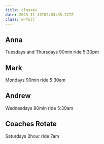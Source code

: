 ```yaml
---
title: classes
date: 2023-11-13T02:53:35.227Z
class: w-full
---
```


## Anna

Tuesdays and Thursdays 90min ride 5:30pm

## Mark

Mondays 90min ride 5:30am

## Andrew

Wednesdays 90min ride 5:30am

## Coaches Rotate

Saturdays 2hour ride 7am
